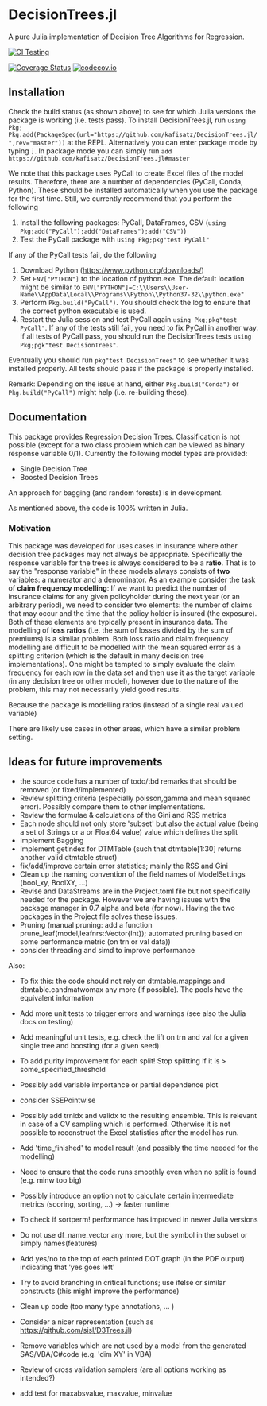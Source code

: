 # DecisionTrees.jl
A pure Julia implementation of Decision Tree Algorithms for Regression.

[![CI Testing](https://github.com/kafisatz/DecisionTrees.jl/workflows/CI/badge.svg)](https://github.com/kafisatz/DecisionTrees.jl/actions?query=workflow%3ACI+branch%3Amaster)

[![Coverage Status](https://coveralls.io/repos/kafisatz/DecisionTrees.jl/badge.svg?branch=master)](https://coveralls.io/r/kafisatz/DecisionTrees.jl?branch=master)
[![codecov.io](http://codecov.io/github/kafisatz/DecisionTrees.jl/coverage.svg?branch=master)](http://codecov.io/github/kafisatz/DecisionTrees.jl?branch=master)


## Installation

Check the build status (as shown above) to see for which Julia versions the package is working (i.e. tests pass).
To install DecisionTrees.jl, run
```using Pkg; Pkg.add(PackageSpec(url="https://github.com/kafisatz/DecisionTrees.jl/",rev="master"))``` 
at the REPL. Alternatively you can enter package mode by typing `]`. In package mode you can simply run 
```add https://github.com/kafisatz/DecisionTrees.jl#master```

We note that this package uses PyCall to create Excel files of the model results. Therefore, there are a number of dependencies (PyCall, Conda, Python). These should be installed automatically when you use the package for the first time. 
Still, we currently recommend that you perform the following
1. Install the following packages: PyCall, DataFrames, CSV (`using Pkg;add("PyCall");add("DataFrames");add("CSV")`)
2. Test the PyCall package with `using Pkg;pkg"test PyCall"`

If any of the PyCall tests fail, do the following
1. Download Python (https://www.python.org/downloads/)
2. Set `ENV["PYTHON"]` to the location of python.exe. The default location might be similar to `ENV["PYTHON"]=C:\\Users\\User-Name\\AppData\Local\\Programs\\Python\\Python37-32\\python.exe"`
3. Perform `Pkg.build("PyCall")`. You should check the log to ensure that the correct python executable is used.
4. Restart the Julia session and test PyCall again `using Pkg;pkg"test PyCall"`. If any of the tests still fail, you need to fix PyCall in another way. If all tests of PyCall pass, you should run the DecisionTrees tests `using Pkg;pgk"test DecisionTrees"`.

Eventually you should run `pkg"test DecisionTrees"` to see whether it was installed properly. All tests should pass if the package is properly installed.

Remark: Depending on the issue at hand, either `Pkg.build("Conda")` or `Pkg.build("PyCall")` might help (i.e. re-building these).

## Documentation

This package provides Regression Decision Trees. Classification is not possible (except for a two class problem which can be viewed as binary response variable 0/1).
Currently the following model types are provided:
* Single Decision Tree
* Boosted Decision Trees

An approach for bagging (and random forests) is in development.

As mentioned above, the code is 100% written in Julia.

### Motivation
This package was developed for uses cases in insurance where other decision tree packages may not always be appropriate. Specifically the response variable for the trees is always considered to be a **ratio**. That is to say the "response variable" in these models always consists of **two** variables: a numerator and a denominator. As an example consider the task of **claim frequency modelling**: If we want to predict the number of insurance claims for any given policyholder during the next year (or an arbitrary period), we need to consider two elements: the number of claims that may occur and the time that the policy holder is insured (the exposure). Both of these elements are typically present in insurance data. The modelling of **loss ratios** (i.e. the sum of losses divided by the sum of premiums) is a similar problem. Both loss ratio and claim frequency modelling are difficult to be modelled with the mean squared error as a splitting criterion (which is the default in many decision tree implementations). One might be tempted to simply evaluate the claim frequency for each row in the data set and then use it as the target variable (in any decision tree or other model), however due to the nature of the problem, this may not necessarily yield good results. 

Because the package is modelling ratios (instead of a single real valued variable)

There are likely use cases in other areas, which have a similar problem setting.

## Ideas for future improvements

* the source code has a number of todo/tbd remarks that should be removed (or fixed/implemented)
* Review splitting criteria (especially poisson,gamma and mean squared error). Possibly compare them to other implementations.
* Review the formulae & calculations of the Gini and RSS metrics
* Each node should not only store 'subset' but also the actual value (being a set of Strings or a or Float64 value) value which defines the split
* Implement Bagging
* Implement getindex for DTMTable (such that dtmtable[1:30] returns another valid dtmtable struct)
* fix/add/improve certain error statistics; mainly the RSS and Gini
* Clean up the naming convention of the field names of ModelSettings (bool_xy, BoolXY, ...)
* Revise and DataStreams are in the Project.toml file but not specifically needed for the package. However we are having issues with the package manager in 0.7 alpha and beta (for now). Having the two packages in the Project file solves these issues.
* Pruning (manual pruning: add a function prune_leaf(model,leafnrs::Vector{Int}); automated pruning based on some performance metric (on trn or val data))
* consider threading and simd to improve performance

Also: 
* To fix this: the code should not rely on dtmtable.mappings and dtmtable.candmatwomax any more (if possible). The pools have the equivalent information
* Add more unit tests to trigger errors and warnings (see also the Julia docs on testing)
* Add meaningful unit tests, e.g. check the lift on trn and val for a given single tree and boosting (for a given seed)
* To add purity improvement for each split! Stop splitting if it is > some_specified_threshold
* Possibly add variable importance or partial dependence plot
* consider SSEPointwise

* Possibly add trnidx and validx to the resulting ensemble. This is relevant in case of a CV sampling which is performed. Otherwise it is not possible to reconstruct the Excel statistics after the model has run.
* Add 'time_finished' to model result (and possibly the time needed for the modelling)
* Need to ensure that the code runs smoothly even when no split is found (e.g. minw too big)
* Possibly introduce an option not to calculate certain intermediate metrics (scoring, sorting, ...) -> faster runtime
* To check if sortperm! performance has improved in newer Julia versions
* Do not use df_name_vector any more, but the symbol in the subset or simply names(features)
* Add yes/no to the top of each printed DOT graph (in the PDF output) indicating that 'yes goes left'
* Try to avoid branching in critical functions; use ifelse or similar constructs (this might improve the performance)
* Clean up code (too many type annotations, ... )
* Consider a nicer representation (such as https://github.com/sisl/D3Trees.jl)
* Remove variables which are not used by a model from the generated SAS/VBA/C#code (e.g. 'dim XY' in VBA)
* Review of cross validation samplers (are all options working as intended?)
* add test for maxabsvalue, maxvalue, minvalue
